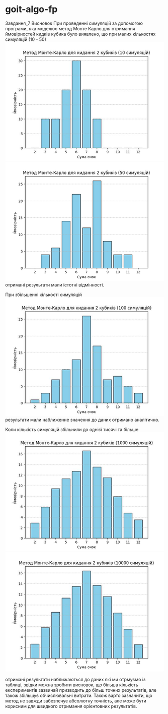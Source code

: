# goit-algo-fp

Завдання_7 Висновок
При проведенні симуляцій за допомогою програми, яка моделює метод Монте Карло для отримання ймовірностей кидків кубика було виявлено, що при малих кількостях симуляцій (10 - 50)
![alt text](Figure_1.jpeg)
![alt text](Figure_2.png)
отримані результати мали істотні відмінності.

При  збільшенні кількості симуляцій
![alt text](Figure_3.jpeg)
результати мали наближенне значення до даних отримано аналітично.

Коли кількість симуляцій збільнили до однієї тисячі та більше
![alt text](Figure_4.jpeg)
![alt text](Figure_5.jpeg)

отримані результати наближаються до даних які ми отрмуємо із таблиці,
звідки можна зробити висновок, що більша кількість експериментів зазвичай призводить до більш точних результатів, але також збільшує обчислювальні витрати.
Також варто зазначити, що метод не завжди забезпечує абсолютну точність, але може бути корисним для швидкого отримання орієнтовних результатів.
